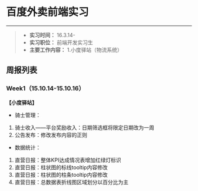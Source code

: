 # 百度外卖前端实习

------
> * **实习时间：** 16.3.14-
> *  **实习职位：** 前端开发实习生
> *  **主要工作内容：**
> 1.小度驿站（物流系统）


## 周报列表

### Week1（15.10.14-15.10.16）

**【小度驿站】**

* 骑士管理：
1. 骑士收入——平台奖励收入：日期筛选框将限定日期改为一周
2. 公告发布：修改发布内容的正则

* 数据统计：
1. 直营日报：整体KPI达成情况表增加红绿灯标识
2. 直营日报：柱状图的标线tooltip内容修改
3. 直营日报：柱状图的柱条tooltip内容修改
4. 直营日报：总数据表折线图区域划分以百分比为主